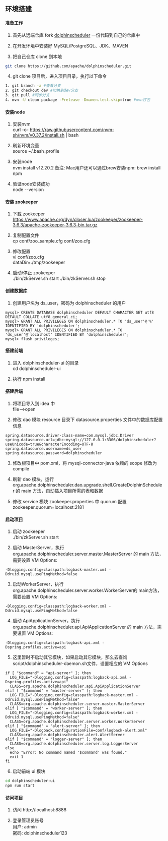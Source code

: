 ## 环境搭建

#### 准备工作

1. 首先从远端仓库 fork [dolphinscheduler](https://github.com/apache/dolphinscheduler) 一份代码到自己的仓库中

2. 在开发环境中安装好 MySQL/PostgreSQL、JDK、MAVEN

3. 把自己仓库 clone 到本地

```bash
git clone https://github.com/apache/dolphinscheduler.git
```

4. git clone 项目后，进入项目目录，执行以下命令

```bash
1. git branch -a #查看分支
2. git checkout dev #切换到dev分支
3. git pull #同步分支
4. mvn -U clean package -Prelease -Dmaven.test.skip=true #mvn打包
```

#### 安装node

1. 安装nvm  
    curl -o- https://raw.githubusercontent.com/nvm-sh/nvm/v0.37.2/install.sh | bash

2. 刷新环境变量  
    source ~/.bash_profile

3. 安装node  
    nvm install v12.20.2
    备注: Mac用户还可以通过brew安装npm: brew install npm

4. 验证node安装成功  
    node --version  

#### 安装 zookeeper

1. 下载 zookeeper  
    https://www.apache.org/dyn/closer.lua/zookeeper/zookeeper-3.6.3/apache-zookeeper-3.6.3-bin.tar.gz

2. 复制配置文件  
    cp conf/zoo_sample.cfg conf/zoo.cfg

3. 修改配置  
    vi conf/zoo.cfg  
    dataDir=./tmp/zookeeper

4. 启动/停止 zookeeper  
    ./bin/zkServer.sh start
    ./bin/zkServer.sh stop

#### 创建数据库

1. 创建用户名为 ds_user，密码为 dolphinscheduler 的用户  

```
mysql> CREATE DATABASE dolphinscheduler DEFAULT CHARACTER SET utf8 DEFAULT COLLATE utf8_general_ci;
mysql> GRANT ALL PRIVILEGES ON dolphinscheduler.* TO 'ds_user'@'%' IDENTIFIED BY 'dolphinscheduler';
mysql> GRANT ALL PRIVILEGES ON dolphinscheduler.* TO 'ds_user'@'localhost' IDENTIFIED BY 'dolphinscheduler';
mysql> flush privileges;
```

#### 搭建前端

1. 进入 dolphinscheduler-ui 的目录  
    cd dolphinscheduler-ui

2. 执行 npm install  

#### 搭建后端

1. 将项目导入到 idea 中  
    file-->open

2. 修改 dao 模块 resource 目录下 datasource.properties 文件中的数据库配置信息     

```
spring.datasource.driver-class-name=com.mysql.jdbc.Driver
spring.datasource.url=jdbc:mysql://127.0.0.1:3306/dolphinscheduler?useUnicode=true&characterEncoding=UTF-8
spring.datasource.username=ds_user
spring.datasource.password=dolphinscheduler
```

3. 修改根项目中 pom.xml，将 mysql-connector-java 依赖的 scope 修改为 compile  

4. 刷新 dao 模块，运行 org.apache.dolphinscheduler.dao.upgrade.shell.CreateDolphinScheduler 的 main 方法，自动插入项目所需的表和数据  

5. 修改 service 模块 zookeeper.properties 中 quorum 配置 
    zookeeper.quorum=localhost:2181

#### 启动项目

1. 启动 zookeeper   
    ./bin/zkServer.sh start

2. 启动 MasterServer，执行 org.apache.dolphinscheduler.server.master.MasterServer 的 main 方法，需要设置 VM Options:  

```
-Dlogging.config=classpath:logback-master.xml -Ddruid.mysql.usePingMethod=false
```

3. 启动WorkerServer，执行org.apache.dolphinscheduler.server.worker.WorkerServer的 main方法，需要设置 VM Options:  

```
-Dlogging.config=classpath:logback-worker.xml -Ddruid.mysql.usePingMethod=false
```

4. 启动 ApiApplicationServer，执行 org.apache.dolphinscheduler.api.ApiApplicationServer 的 main 方法，需要设置 VM Options:   

```
-Dlogging.config=classpath:logback-api.xml -Dspring.profiles.active=api
```

5. 这里暂时不启动其它模块，如果启动其它模块，那么去查询script/dolphinscheduler-daemon.sh文件，设置相应的 VM Options  

```
if [ "$command" = "api-server" ]; then
  LOG_FILE="-Dlogging.config=classpath:logback-api.xml -Dspring.profiles.active=api"
  CLASS=org.apache.dolphinscheduler.api.ApiApplicationServer
elif [ "$command" = "master-server" ]; then
  LOG_FILE="-Dlogging.config=classpath:logback-master.xml -Ddruid.mysql.usePingMethod=false"
  CLASS=org.apache.dolphinscheduler.server.master.MasterServer
elif [ "$command" = "worker-server" ]; then
  LOG_FILE="-Dlogging.config=classpath:logback-worker.xml -Ddruid.mysql.usePingMethod=false"
  CLASS=org.apache.dolphinscheduler.server.worker.WorkerServer
elif [ "$command" = "alert-server" ]; then
  LOG_FILE="-Dlogback.configurationFile=conf/logback-alert.xml"
  CLASS=org.apache.dolphinscheduler.alert.AlertServer
elif [ "$command" = "logger-server" ]; then
  CLASS=org.apache.dolphinscheduler.server.log.LoggerServer
else
  echo "Error: No command named '$command' was found."
  exit 1
fi
```

6. 启动前端 ui 模块  

```bash
cd dolphinscheduler-ui
npm run start
```

#### 访问项目

1. 访问 http://localhost:8888

2. 登录管理员账号  
    用户: admin  
    密码: dolphinscheduler123
